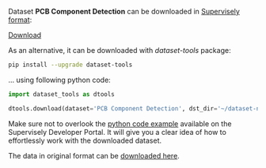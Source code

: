 Dataset **PCB Component Detection** can be downloaded in [Supervisely format](https://developer.supervisely.com/api-references/supervisely-annotation-json-format):

 [Download](https://assets.supervisely.com/remote/eyJsaW5rIjogImZzOi8vYXNzZXRzLzk4NV9QQ0IgQ29tcG9uZW50IERldGVjdGlvbi9wY2ItY29tcG9uZW50LWRldGVjdGlvbi1EYXRhc2V0TmluamEudGFyIiwgInNpZyI6ICI2ZE9uUnQyWUJWNzhUcTlKVDJ0UWJNOTg3ZGh2dCtZS2IyVTQxZ3ROZXhFPSJ9)

As an alternative, it can be downloaded with *dataset-tools* package:
``` bash
pip install --upgrade dataset-tools
```

... using following python code:
``` python
import dataset_tools as dtools

dtools.download(dataset='PCB Component Detection', dst_dir='~/dataset-ninja/')
```
Make sure not to overlook the [python code example](https://developer.supervisely.com/getting-started/python-sdk-tutorials/iterate-over-a-local-project) available on the Supervisely Developer Portal. It will give you a clear idea of how to effortlessly work with the downloaded dataset.

The data in original format can be [downloaded here](https://www.kaggle.com/datasets/animeshkumarnayak/pcb-fault-detection/download?datasetVersionNumber=1).